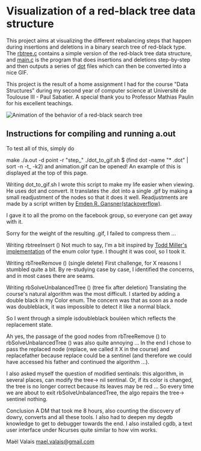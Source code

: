 # Visualization of a red-black tree data structure

This project aims at visualizing the different rebalancing steps that
happen during insertions and deletions in a binary search tree of red-black
type. The [rbtree.c](/rbtree.c) contains a simple version of the red-black
tree data structure, and [main.c](/main.c) is the program that does
insertions and deletions step-by-step and then outputs a series of
[dot](https://graphviz.org/doc/info/lang.html) files which can then be
converted into a nice GIF.

This project is the result of a home assignment I had for the course "Data
Structures" during my second year of computer science at Université de
Toulouse III - Paul Sabatier. A special thank you to Professor Mathias
Paulin for his excellent teachings.

![Animation of the behavior of a red-black search tree](https://cdn.rawgit.com/maelvalais/comportement-arbre-rouge-noir-avec-dot/a5affb42/exemple_animation.gif)

## Instructions for compiling and running a.out

To test all of this, simply do


make
./a.out -d point -r "step_"
./dot_to_gif.sh $ (find dot -name "* .dot" | sort -n -t_ -k2)
and animation.gif can be opened! An example of this is displayed at the top of this page.

Writing dot_to_gif.sh
I wrote this script to make my life easier when viewing. He uses dot and convert. It translates the .dot into a single .gif by making a small readjustment of the nodes so that it does it well. Readjustments are made by a script written by [Emden R. Gansner(stackoverflow)](http://stackoverflow.com/questions/10902745/enforcing-horizontal-node-ordering-in-a-dot-tree).

I gave it to all the promo on the facebook group, so everyone can get away with it.

Sorry for the weight of the resulting .gif, I failed to compress them ...

Writing rbtreeInsert ()
Not much to say, I'm a bit inspired by [Todd Miller's implementation](http://www.opensource.apple.com/source/sudo/sudo-46/src/redblack.h) of the enum color type. I thought it was cool, so I took it.

Writing rbTreeRemove () (single delete)
First challenge, for X reasons I stumbled quite a bit. By re-studying case by case, I identified the concerns, and in most cases there are seams.

Writing rbSolveUnbalancedTree () (tree fix after deletion)
Translating the course's natural algorithm was the most difficult. I started by adding a double black in my Color enum. The concern was that as soon as a node was doubleblack, it was impossible to detect it like a normal black.

So I went through a simple isdoubleblack bouléen which reflects the replacement state.

Ah yes, the passage of the good nodes from rbTreeRemove () to rbSolveUnbalancedTree () was also quite annoying ... In the end I chose to pass the replaced node (replace, we called it X in the course) and replacefather because replace could be a sentinel (and therefore we could have accessed his father and continued the algorithm ...).

I also asked myself the question of modified sentinals: this algorithm, in several places, can modify the tree-> nil sentinal. Or, if its color is changed, the tree is no longer correct because its leaves may be red ... So every time we are about to exit rbSolveUnbalancedTree, the algo repairs the tree-> sentinel nothing.

Conclusion
A DM that took me 8 hours, also counting the discovery of dowry, converts and all these tools. I also had to deepen my degdb knowledge to get to debugger towards the end. I also installed cgdb, a text user interface under Ncurses quite similar to how vim works.

Maël Valais <mael.valais@gmail.com>